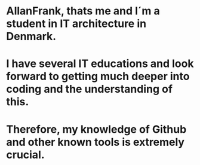 # AllanFrank, thats me and I´m a student in IT architecture in Denmark. 
# I have several IT educations and look forward to getting much deeper into coding and the understanding of this. 
# Therefore, my knowledge of Github and other known tools is extremely crucial.
